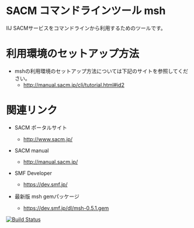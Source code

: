 # SACM コマンドラインツール msh

IIJ SACMサービスをコマンドラインから利用するためのツールです。


# 利用環境のセットアップ方法
  * mshの利用環境のセットアップ方法については下記のサイトを参照してください。
    * http://manual.sacm.jp/cli/tutorial.html#id2


# 関連リンク

* SACM ポータルサイト
  * http://www.sacm.jp/

* SACM manual
  * http://manual.sacm.jp/

* SMF Developer
  * https://dev.smf.jp/

* 最新版 msh gemパッケージ
  * https://dev.smf.jp/dl/msh-0.5.1.gem


[![Build Status](https://travis-ci.org/seil-smf/msh.png)](https://travis-ci.org/seil-smf/msh)